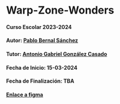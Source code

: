 # Warp-Zone-Wonders

#### Curso Escolar 2023-2024
#### Autor: [Pablo Bernal Sánchez](https://github.com/BerSanPablo)
#### Tutor: [Antonio Gabriel González Casado](https://github.com/antonio-gabriel-gonzalez-casado)
#### Fecha de Inicio: 15-03-2024
#### Fecha de Finalización: TBA
#### [Enlace a figma](https://www.figma.com/design/PUBdhkavB8ToKFXQiYkqy7/Warp-Zone-Wonders?node-id=0-1&t=k9jtGlagVPrQAg37-0)
